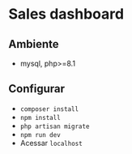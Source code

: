 # Sales dashboard

## Ambiente
- mysql, php>=8.1

## Configurar
- `composer install`
- `npm install`
- `php artisan migrate`
- `npm run dev`
- Acessar `localhost`
